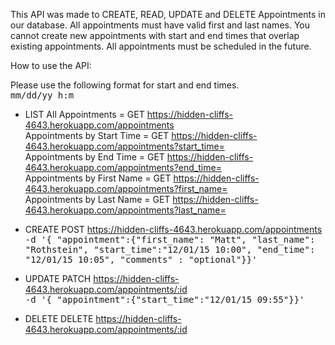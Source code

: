 
This API was made to CREATE, READ, UPDATE and DELETE Appointments in our database. All appointments must have valid first and last names. You cannot create new appointments
with start and end times that overlap existing appointments. All appointments must be scheduled in the future.

How to use the API:

Please use the following format for start and end times.   
<tt>mm/dd/yy h:m</tt>

* LIST
All Appointments = GET https://hidden-cliffs-4643.herokuapp.com/appointments     
Appointments by Start Time = GET https://hidden-cliffs-4643.herokuapp.com/appointments?start_time=  
Appointments by End Time = GET https://hidden-cliffs-4643.herokuapp.com/appointments?end_time=  
Appointments by First Name = GET https://hidden-cliffs-4643.herokuapp.com/appointments?first_name=  
Appointments by Last Name = GET https://hidden-cliffs-4643.herokuapp.com/appointments?last_name=  

* CREATE
POST https://hidden-cliffs-4643.herokuapp.com/appointments       
<tt>-d '{ "appointment":{"first_name": "Matt", "last_name": "Rothstein", "start_time":"12/01/15 10:00", "end_time": "12/01/15 10:05", "comments" : "optional"}}'</tt>

* UPDATE
PATCH https://hidden-cliffs-4643.herokuapp.com/appointments/:id   
<tt>-d '{ "appointment":{"start_time":"12/01/15 09:55"}}'</tt>

* DELETE
DELETE https://hidden-cliffs-4643.herokuapp.com/appointments/:id   
